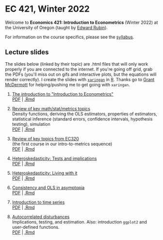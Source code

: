 # EC 421, Winter 2022

Welcome to **Economics 421: Introduction to Econometrics** (Winter 2022) at the University of Oregon (taught by [Edward Rubin](https://edrub.in)).

For information on the course specifics, please see the [syllabus](https://raw.githack.com/edrubin/EC421W22/master/syllabus/syllabus.pdf).

## Lecture slides

The slides below (linked by their topic) are .html files that will only work properly if you are connected to the internet. If you're going off grid, grab the PDFs (you'll miss out on gifs and interactive plots, but the equations will render correctly). I create the slides with [`xaringan`](https://github.com/yihui/xaringan/wiki) in [R](cran.r-project.org). Thanks go to [Grant McDermott](grantmcdermott.com/) for helping/pushing me to get going with `xaringan`.

1. [The introduction to "Introduction to Econometrics"](https://raw.githack.com/edrubin/EC421W22/master/notes/01-intro/01-intro.html) <br> [PDF](https://raw.githack.com/edrubin/EC421W22/master/notes/01-intro/01-intro.pdf) | [.Rmd](https://github.com/edrubin/EC421W22/blob/master/notes/01-intro/01-intro.Rmd)

2. [Review of key math/stat/metrics topics](https://raw.githack.com/edrubin/EC421W22/master/notes/02-review/02-review.html)<br>Density functions, deriving the OLS estimators, properties of estimators, statistical inference (standard errors, confidence intervals, hypothesis testing), simulation <br> [PDF](https://raw.githack.com/edrubin/EC421W22/master/notes/02-review/02-review.pdf) | [.Rmd](https://github.com/edrubin/EC421W22/blob/master/notes/02-review/02-review.Rmd)

3. [Review of key topics from EC320](https://raw.githack.com/edrubin/EC421W22/master/notes/03-review/03-review.html)<br>(the first course in our intro-to-metrics sequence) <br> [PDF](https://raw.githack.com/edrubin/EC421W22/master/notes/03-review/03-review.pdf) | [.Rmd](https://github.com/edrubin/EC421W22/blob/master/notes/03-review/03-review.Rmd)

4. [Heteroskedasticity: Tests and implications](https://raw.githack.com/edrubin/EC421W22/master/notes/04-heteroskedasticity/04-heteroskedasticity.html) <br> [PDF](https://raw.githack.com/edrubin/EC421W22/master/notes/04-heteroskedasticity/04-heteroskedasticity.pdf) | [.Rmd](https://github.com/edrubin/EC421W22/blob/master/notes/04-heteroskedasticity/04-heteroskedasticity.Rmd)

5. [Heteroskedasticity: Living with it](https://raw.githack.com/edrubin/EC421W22/master/notes/05-heteroskedasticity/05-heteroskedasticity.html) <br> [PDF](https://raw.githack.com/edrubin/EC421W22/master/notes/05-heteroskedasticity/05-heteroskedasticity.pdf) | [.Rmd](https://github.com/edrubin/EC421W22/blob/master/notes/05-heteroskedasticity/05-heteroskedasticity.Rmd)

6. [Consistency and OLS in asymptopia](https://raw.githack.com/edrubin/EC421W22/master/notes/06-consistency/06-consistency.html) <br> [PDF](https://raw.githack.com/edrubin/EC421W22/master/notes/06-consistency/06-consistency.pdf) | [.Rmd](https://github.com/edrubin/EC421W22/blob/master/notes/06-consistency/06-consistency.Rmd)

7. [Introduction to time series](https://raw.githack.com/edrubin/EC421W22/master/notes/07-time-series/07-time-series.html) <br> [PDF](https://raw.githack.com/edrubin/EC421W22/master/notes/07-time-series/07-time-series.pdf) | [.Rmd](https://github.com/edrubin/EC421W22/blob/master/notes/07-time-series/07-time-series.Rmd)

8. [Autocorrelated disturbances](https://raw.githack.com/edrubin/EC421W22/master/notes/08-autocorrelation/08-autocorrelation.html)<br>Implications, testing, and estimation. Also: introduction `ggplot2` and user-defined functions. <br> [PDF](https://raw.githack.com/edrubin/EC421W22/master/notes/08-autocorrelation/08-autocorrelation.pdf) | [.Rmd](https://github.com/edrubin/EC421W22/blob/master/notes/08-autocorrelation/08-autocorrelation.Rmd)
